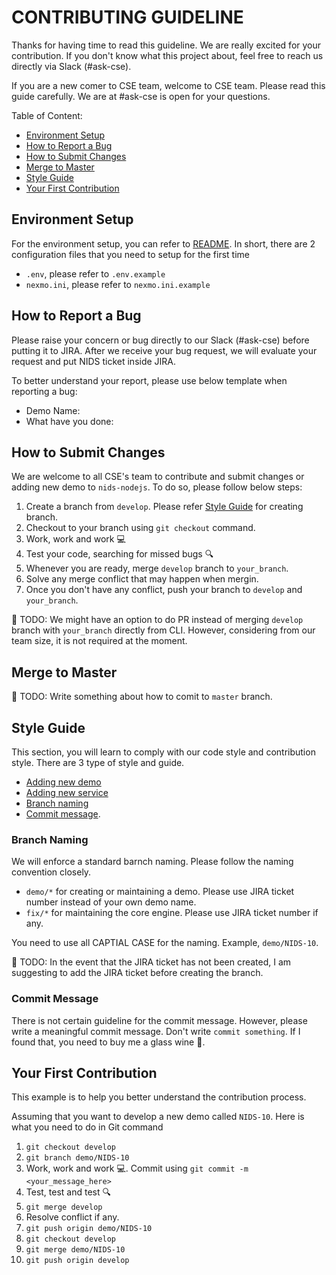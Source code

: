 # CONTRIBUTING GUIDELINE
Thanks for having time to read this guideline. We are really excited for your contribution. If you don't know what this project about, feel free to reach us directly via Slack (#ask-cse).

If you are a new comer to CSE team, welcome to CSE team. Please read this guide carefully. We are at #ask-cse is open for your questions.

Table of Content:
  - [Environment Setup](./CONTRIBUTING.md#environment-setup)
  - [How to Report a Bug](./CONTRIBUTING.md#how-to-report-a-bug)
  - [How to Submit Changes](./CONTRIBUTING.md#how-to-submit-changes)
  - [Merge to Master](./CONTRIBUTING.md#merge-to-master)
  - [Style Guide](./CONTRIBUTING.md#style-guide)
  - [Your First Contribution](./CONTRIBUTING.md#your-first-contribution)

## Environment Setup
For the environment setup, you can refer to [README](./README.md#Installation). In short, there are 2 configuration files that you need to setup for the first time
  - `.env`, please refer to `.env.example`
  - `nexmo.ini`, please refer to `nexmo.ini.example`

## How to Report a Bug
Please raise your concern or bug directly to our Slack (#ask-cse) before putting it to JIRA. After we receive your bug request, we will evaluate your request and put NIDS ticket inside JIRA. 

To better understand your report, please use below template when reporting a bug:
  - Demo Name:
  - What have you done:

## How to Submit Changes
We are welcome to all CSE's team to contribute and submit changes or adding new demo to `nids-nodejs`. To do so, please follow below steps:
  1. Create a branch from `develop`. Please refer [Style Guide](./CONTRIBUTING.md#branch-naming) for creating branch.
  2. Checkout to your branch using `git checkout` command.
  3. Work, work and work :computer:
  4. Test your code, searching for missed bugs :mag:
  5. Whenever you are ready, merge `develop` branch to `your_branch`.
  6. Solve any merge conflict that may happen when mergin.
  7. Once you don't have any conflict, push your branch to `develop` and `your_branch`.

:notebook: TODO: We might have an option to do PR instead of merging `develop` branch with `your_branch` directly from CLI. However, considering from our team size, it is not required at the moment.

## Merge to Master
:notebook: TODO: Write something about how to comit to `master` branch.

## Style Guide
This section, you will learn to comply with our code style and contribution style. 
There are 3 type of style and guide.
  - [Adding new demo](./src/router)
  - [Adding new service](./src/services)
  - [Branch naming](./CONTRIBUTING.md#branch-naming)
  - [Commit message](./CONTRIBUTING.md#commit-message).

### Branch Naming
We will enforce a standard barnch naming. Please follow the naming convention closely.
  - `demo/*` for creating or maintaining a demo. Please use JIRA ticket number instead of your own demo name.
  - `fix/*` for maintaining the core engine. Please use JIRA ticket number if any.

You need to use all CAPTIAL CASE for the naming. Example, `demo/NIDS-10`.

:notebook: TODO: In the event that the JIRA ticket has not been created, I am suggesting to add the JIRA ticket before creating the branch.

### Commit Message
There is not certain guideline for the commit message. However, please write a meaningful commit message. Don't write `commit something`. If I found that, you need to buy me a glass wine :wine_glass:.

## Your First Contribution
This example is to help you better understand the contribution process. 

Assuming that you want to develop a new demo called `NIDS-10`. Here is what you need to do in Git command
  1. `git checkout develop`
  2. `git branch demo/NIDS-10`
  3. Work, work and work :computer:. Commit using `git commit -m <your_message_here>`
  4. Test, test and test :mag:
  5. `git merge develop`
  6. Resolve conflict if any.
  7. `git push origin demo/NIDS-10`
  8. `git checkout develop`
  9. `git merge demo/NIDS-10`
  10. `git push origin develop`

